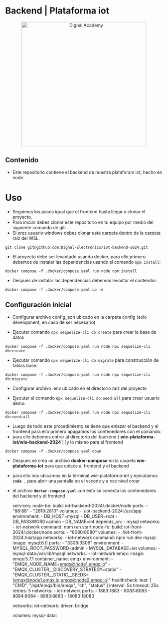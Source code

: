 # Backend | Plataforma iot

<div style="text-align: center">
    <img src="https://academy.dignal.com/wp-content/uploads/2023/01/dignal_academy_logo_site.png" width="400" alt="Dignal Academy"/>
</div>

## Contenido

- Este repositorio contiene el backend de nuestra plataforam iot, hecho en node.

# Uso

- Seguimos los pasos igual que el frontend hasta llegar a clonar el proyecto.
- Para iniciar debes clonar este repositorio en tu equipo por medio del siguiente comando de git:
- Si eres usuario windows debes clonar esta carpeta dentro de la carpeta raíz del WSL.

```
git clone git@github.com:Dignal-Electronics/iot-backend-2024.git
```

- El proyecto debe ser levantado usando docker, para ello primero debemos de instalar las dependencias usando el comando `npm install`:

```
docker compose -f .docker/compose.yaml run node npm install
```

- Después de instalar las dependencias debemos levantar el contendor:

```
docker compose -f .docker/compose.yaml up -d
```

## Configuración inicial

- Configurar archivo config.json ubicado en la carpeta config (solo development, en caso de ser necesario)

- Ejecutar comando `npx sequelize-cli db:create` para crear la base de datos

```
docker compose -f .docker/compose.yaml run node npx sequelize-cli db:create
```

- Ejecutar comando `npx sequelize-cli db:migrate` para construcción de tablas base.

```
docker compose -f .docker/compose.yaml run node npx sequelize-cli db:migrate
```

- Configurar archivo .env ubicado en el directorio raíz del proyecto

- Ejecutar el comando `npx sequelize-cli db:seed:all` para crear usuario demo.
```
docker compose -f .docker/compose.yaml run node npx sequelize-cli db:seed:all
```

* Luego de todo este procedimiento se tiene que enlazar el backend y el frontend para ello primero apagamos los contenedores con el comando:
* para ello debemos entrar al directorio del backend ( **wie-plataforma-iot/wie-backend-2024** ) )y lo mismo para el frontend
```
docker compose -f .docker/compose.yaml down
```

- Despues se crea un archivo **docker-compose** en la carpeta **wie-plataforma-iot** para que enlace al frontend y el backend
- para ello nos ubicamos en la terminal wie-plataforma-iot y ejecutamos **`code .`** para abrir una pantalla en el vscode y a ese nivel crear
- el archivo **`docker-compose.yaml`** con esto se conecta los contenedores del backend y el frontend

    services:
      node-be:
        build: iot-backend-2024/.docker/node
        ports:
          - "88:88"
          - "2810:2810"
        volumes:
          - ./iot-backend-2024:/usr/app
        environment:
          - DB_HOST=mysql
          - DB_USER=root
          - DB_PASSWORD=admin
          - DB_NAME=iot
        depends_on:
          - mysql
        networks:
          - iot-network
        command: npm run start
      node-fe:
        build: iot-front-2024/.docker/node
        ports:
          - "8080:8080"
        volumes:
          - ./iot-front-2024:/usr/app
        networks:
          - iot-network
        command: npm run dev
      mysql:
        image: mysql:8.0
        ports:
          - "3306:3306"
        environment:
          - MYSQL_ROOT_PASSWORD=admin
          - MYSQL_DATABASE=iot
        volumes:
          - mysql-data:/var/lib/mysql
        networks:
          - iot-network
      emqx:
        image: emqx:5.7.1
        container_name: emqx
        environment:
          - "EMQX_NODE_NAME=emqx@node1.emqx.io"
          - "EMQX_CLUSTER__DISCOVERY_STRATEGY=static"
          - "EMQX_CLUSTER__STATIC__SEEDS=[emqx@node1.emqx.io,emqx@node2.emqx.io]"
        healthcheck:
          test: [ "CMD", "/opt/emqx/bin/emqx", "ctl", "status" ]
          interval: 5s
          timeout: 25s
          retries: 5
        networks:
          - iot-network
        ports:
          - 1883:1883
          - 8083:8083
          - 8084:8084
          - 8883:8883
          - 18083:18083
    
    networks:
      iot-network:
        driver: bridge
    
    volumes:
      mysql-data:
  
    
